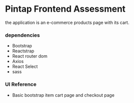 # Pintap Frontend Assessment

the application is an e-commerce products page with its cart.

### dependencies
 - Bootstrap
 - Reactstrap
 - React router dom
 - Axios
 - React Select
 - sass

### UI Reference 
 - Basic bootstrap item cart page and checkout page
